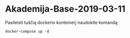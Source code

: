 # Akademija-Base-2019-03-11

Pasileisti tuščią dockerio konteinerį naudokite komandą:

`docker-compose up -d`
